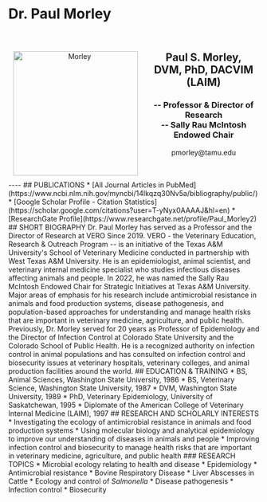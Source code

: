 # Dr. Paul Morley

<div style="display: grid; grid-template-columns: 1fr 2fr; grid-template-rows: auto auto; gap: 10px; padding: 10px;">
  <div style="grid-column: 1; grid-row: 1 / span 2; text-align: center;">
    <h2>  </h2>
       <img src="../../assets/1.Morley.2023.web_small.jpg" alt="Morley" loading="lazy" width="250" style="margin-right: 20px;"/>
  </div>
  <div style="grid-column: 2; grid-row: 1; text-align: center;">
    <h2><b>Paul S. Morley, DVM, PhD, DACVIM (LAIM)</h2></b>
    <h3>-- Professor & Director of Research<br>
        -- Sally Rau McIntosh Endowed Chair </h3>
    <p><hrc "mailto:pmorley@tamu.edu">pmorley@tamu.edu</p>
  </div>
  </div>
----
## PUBLICATIONS
* [All Journal Articles in PubMed](https://www.ncbi.nlm.nih.gov/myncbi/14Ikqzq30Nv5a/bibliography/public/)
* [Google Scholar Profile - Citation Statistics](https://scholar.google.com/citations?user=T-yNyx0AAAAJ&hl=en)
* [ResearchGate Profile](https://www.researchgate.net/profile/Paul_Morley2)
## SHORT BIOGRAPHY
Dr. Paul Morley has served as a Professor and the Director of Research at VERO Since 2019.  VERO - the Veterinary Education, Research & Outreach Program -- is an initiative of the Texas A&M University's School of Veterinary Medicine conducted in partnership with West Texas A&M University. He is an epidemiologist, animal scientist, and veterinary internal medicine specialist who studies infectious diseases affecting animals and people. In 2022, he was named the Sally Rau McIntosh Endowed Chair for Strategic Initiatives at Texas A&M University. Major areas of emphasis for his research include antimicrobial resistance in animals and food production systems, disease pathogenesis, and population-based approaches for understanding and manage health risks that are important in veterinary medicine, agriculture, and public health. Previously, Dr. Morley served for 20 years as Professor of Epidemiology and the Director of Infection Control at Colorado State University and the Colorado School of Public Health. He is a recognized authority on infection control in animal populations and has consulted on infection control and biosecurity issues at veterinary hospitals, veterinary colleges, and animal production facilities around the world.    
## EDUCATION & TRAINING
* BS, Animal Sciences, Washington State University, 1986
* BS, Veterinary Science, Washington State University, 1987
* DVM, Washington State University, 1989
* PhD, Veterinary Epidemiology, University of Saskatchewan, 1995
* Diplomate of the American College of Veterinary Internal Medicine (LAIM), 1997
## RESEARCH AND SCHOLARLY INTERESTS
* Investigating the ecology of antimicrobial resistance in animals and food production systems
* Using molecular biology and analytical epidemiology to improve our understanding of diseases in animals and people
* Improving infection control and biosecurity to manage health risks that are important in veterinary medicine, agriculture, and public health
### RESEARCH TOPICS
* Microbial ecology relating to health and disease
* Epidemiology
* Antimicrobial resistance
* Bovine Respiratory Disease
* Liver Abscesses in Cattle
* Ecology and control of <i>Salmonella</i>
* Disease pathogenesis
* Infection control
* Biosecurity


